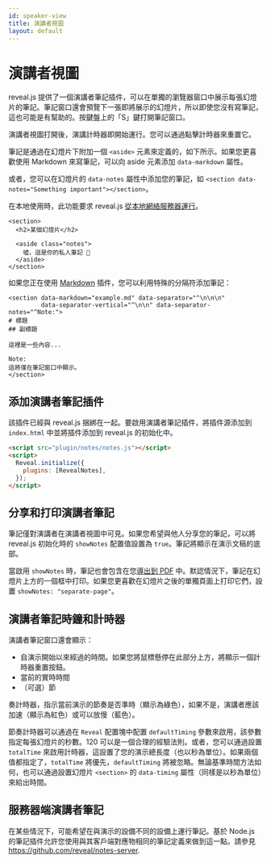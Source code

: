 ```yaml
---
id: speaker-view
title: 演講者視圖
layout: default
---
```


# 演講者視圖

reveal.js 提供了一個演講者筆記插件，可以在單獨的瀏覽器窗口中展示每張幻燈片的筆記。筆記窗口還會預覽下一張即將展示的幻燈片，所以即使您沒有寫筆記，這也可能是有幫助的。按鍵盤上的「S」鍵打開筆記窗口。

演講者視圖打開後，演講計時器即開始運行。您可以通過點擊計時器來重置它。

筆記是通過在幻燈片下附加一個 `<aside>` 元素來定義的，如下所示。如果您更喜歡使用 Markdown 來寫筆記，可以向 aside 元素添加 `data-markdown` 屬性。

或者，您可以在幻燈片的 `data-notes` 屬性中添加您的筆記，如 `<section data-notes="Something important"></section>`。

在本地使用時，此功能要求 reveal.js [從本地網絡服務器運行](/zh-hant/installation/#full-setup)。

```html/3-5
<section>
  <h2>某個幻燈片</h2>

  <aside class="notes">
    嘘，這是你的私人筆記 📝
  </aside>
</section>
```

如果您正在使用 [Markdown](/zh-hant/markdown/) 插件，您可以利用特殊的分隔符添加筆記：

```html/0-1,7-8
<section data-markdown="example.md" data-separator="^\n\n\n"
         data-separator-vertical="^\n\n" data-separator-notes="^Note:">
# 標題
## 副標題

這裡是一些內容...

Note:
這將僅在筆記窗口中顯示。
</section>
```

## 添加演講者筆記插件

該插件已經與 reveal.js 捆綁在一起。要啟用演講者筆記插件，將插件源添加到 `index.html` 中並將插件添加到 reveal.js 的初始化中。

```html
<script src="plugin/notes/notes.js"></script>
<script>
  Reveal.initialize({
    plugins: [RevealNotes],
  });
</script>
```

## 分享和打印演講者筆記

筆記僅對演講者在演講者視圖中可見。如果您希望與他人分享您的筆記，可以將 reveal.js 初始化時的 `showNotes` 配置值設置為 `true`。筆記將顯示在演示文稿的底部。

當啟用 `showNotes` 時，筆記也會包含在您[導出到 PDF](/zh-hant/pdf-export/) 中。默認情況下，筆記在幻燈片上方的一個框中打印。如果您更喜歡在幻燈片之後的單獨頁面上打印它們，設置 `showNotes: "separate-page"`。

## 演講者筆記時鐘和計時器

演講者筆記窗口還會顯示：

- 自演示開始以來經過的時間。如果您將鼠標懸停在此部分上方，將顯示一個計時器重置按鈕。
- 當前的實時時間
- （可選）節

奏計時器，指示當前演示的節奏是否準時（顯示為綠色），如果不是，演講者應該加速（顯示為紅色）或可以放慢（藍色）。

節奏計時器可以通過在 `Reveal` 配置塊中配置 `defaultTiming` 參數來啟用，該參數指定每張幻燈片的秒數。120 可以是一個合理的經驗法則。或者，您可以通過設置 `totalTime` 來啟用計時器，這設置了您的演示總長度（也以秒為單位）。如果兩個值都指定了，`totalTime` 將優先，`defaultTiming` 將被忽略。無論基準時間方法如何，也可以通過設置幻燈片 `<section>` 的 `data-timing` 屬性（同樣是以秒為單位）來給出時間。

## 服務器端演講者筆記

在某些情況下，可能希望在與演示的設備不同的設備上運行筆記。基於 Node.js 的筆記插件允許您使用與其客戶端對應物相同的筆記定義來做到這一點。請參見 <https://github.com/reveal/notes-server>.

